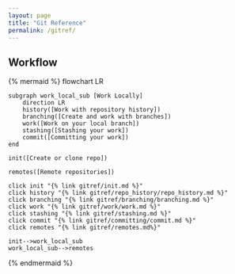 ```yaml
---
layout: page
title: "Git Reference"
permalink: /gitref/
---
```


[comment]: <> (TODO: Fix metadata around the site and see if you can update the styling to have a breadcrumb at the top.)
[comment]: <> (TODO: Good idea to add table of contents at top of each page so you can jump to sections.)

## Workflow

[comment]: <> (TODO: Once you build out the content may want to sue the subgraph option to make more granular pages.)
[comment]: <> (TODO: Now that I am working my way through I think this chart needs a complete overhaul and most of the content is in a working locally sub-graph)

{% mermaid %}
 flowchart LR
    
    subgraph work_local_sub [Work Locally]
        direction LR
        history([Work with repository history])
        branching([Create and work with branches])
        work([Work on your local branch])
        stashing([Stashing your work])
        commit([Committing your work])
    end

    init([Create or clone repo])
    
    remotes([Remote repositories])
    
    click init "{% link gitref/init.md %}"
    click history "{% link gitref/repo_history/repo_history.md %}"
    click branching "{% link gitref/branching/branching.md %}"
    click work "{% link gitref/work/work.md %}"
    click stashing "{% link gitref/stashing.md %}"
    click commit "{% link gitref/committing/commit.md %}"
    click remotes "{% link gitref/remotes.md%}"

    init-->work_local_sub
    work_local_sub-->remotes
    
{% endmermaid %}

[comment]: <> (TODO: May want to add some quick links so that someone who does not know which mermaid bubble to look to can jump to info.)
